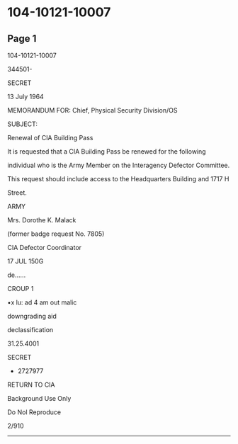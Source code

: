 # 104-10121-10007

## Page 1

104-10121-10007

344501-

SECRET

13 July 1964

MEMORANDUM FOR: Chief, Physical Security Division/OS

SUBJECT:

Renewal of CIA Building Pass

It is requested that a CIA Building Pass be renewed for the following

individual who is the Army Member on the Interagency Defector Committee.

This request should include access to the Headquarters Building and 1717 H

Street.

ARMY

Mrs. Dorothe K. Malack

(former badge request No. 7805)

CIA Defector Coordinator

17 JUL 150G

de......

CROUP 1

•x lu: ad 4 am out malic

downgrading aid

declassification

31.25.4001

SECRET

- 2727977

RETURN TO CIA

Background Use Only

Do Nol Reproduce

2/910

---

